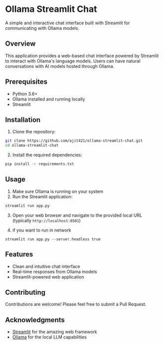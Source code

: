 # Ollama Streamlit Chat

A simple and interactive chat interface built with Streamlit for communicating with Ollama models.

## Overview

This application provides a web-based chat interface powered by Streamlit to interact with Ollama's language models. Users can have natural conversations with AI models hosted through Ollama.

## Prerequisites

- Python 3.6+
- Ollama installed and running locally
- Streamlit

## Installation

1. Clone the repository:
```bash
git clone https://github.com/ajit421/ollama-streamlit-chat.git
cd ollama-streamlit-chat
```

2. Install the required dependencies:
```bash
pip install -r requirements.txt
```

## Usage

1. Make sure Ollama is running on your system
2. Run the Streamlit application:
```bash
streamlit run app.py
```
3. Open your web browser and navigate to the provided local URL (typically `http://localhost:8501`)

4. if you want to run in network
```
streamlit run app.py --server.headless true
```
## Features

- Clean and intuitive chat interface
- Real-time responses from Ollama models
- Streamlit-powered web application

## Contributing

Contributions are welcome! Please feel free to submit a Pull Request.


## Acknowledgments

- [Streamlit](https://streamlit.io/) for the amazing web framework
- [Ollama](https://ollama.ai/) for the local LLM capabilities
